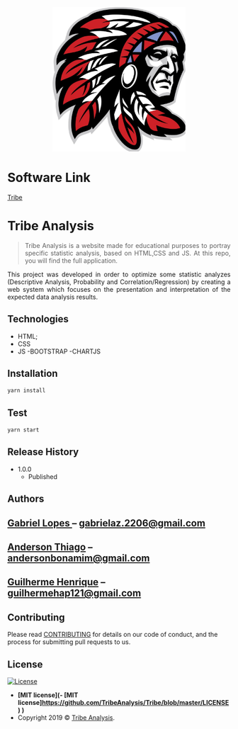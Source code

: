 
<p align="center">
  <img src="img/logo.jpg" width="300px"/>
</p>

# Software Link 
<a href ="https://tribeanalysis.github.io/Tribe/">Tribe</a>

# Tribe Analysis
> <p align="justify">Tribe Analysis is a website made for educational purposes to portray specific statistic analysis, based on HTML,CSS and JS. At this repo, you will find the full application.</p>
  

<p align="justify">
This project was developed in order to optimize some statistic analyzes (Descriptive Analysis, Probability and Correlation/Regression) by creating a web system which focuses on the presentation and interpretation of the expected data analysis results.
</p>

## Technologies

  - HTML;
  - CSS
  - JS
  -BOOTSTRAP
  -CHARTJS


## Installation

```sh
yarn install
```

## Test

```sh
yarn start
```

## Release History

* 1.0.0
    * Published

## Authors

 ## [Gabriel Lopes ](https://github.com/IAMGabrielLopes) – gabrielaz.2206@gmail.com 
## [Anderson Thiago](https://github.com/AndersonTiago) – andersonbonamim@gmail.com
## [Guilherme Henrique](https://github.com/) – guilhermehap121@gmail.com

## Contributing

Please read [CONTRIBUTING](https://github.com/TribeAnalysis/Tribe/blob/master/CONTRIBUTING.md) for details on our code of conduct, and the process for submitting pull requests to us.

## License

[![License](http://img.shields.io/:license-mit-blue.svg?style=flat-square)](http://badges.mit-license.org)
- **[MIT license](- **[MIT license]https://github.com/TribeAnalysis/Tribe/blob/master/LICENSE)**
)**
- Copyright 2019 © <a href="https://github.com/TribeAnalysis/Tribe" target="_blank">Tribe Analysis</a>.
